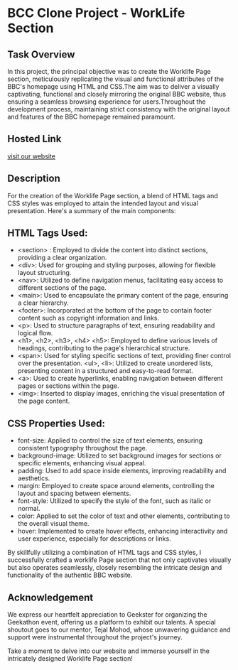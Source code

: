 
# BCC Clone Project - WorkLife Section

## Task Overview

In this project, the principal objective was to create the Worklife Page section, meticulously replicating the visual and functional attributes of the BBC's homepage using HTML and CSS.The aim was to deliver a visually captivating, functional and closely mirroring the original BBC website, thus ensuring a seamless browsing experience for users.Throughout the development process, maintaining strict consistency with the original layout and features of the BBC homepage remained paramount. 

## Hosted Link
[visit our website](https://geekathon-team-10.vercel.app/)

## Description
For the creation of the Worklife Page section, a blend of HTML tags and CSS styles was employed to attain the intended layout and visual presentation. Here's a summary of the main components:

## HTML Tags Used:

-  &lt;section&gt; : Employed to divide the content into distinct sections, providing a clear organization.
-  &lt;div&gt;: Used for grouping and styling purposes, allowing for flexible layout structuring.
-  &lt;nav&gt;: Utilized to define navigation menus, facilitating easy access to different sections of the page.
-  &lt;main&gt;: Used to encapsulate the primary content of the page, ensuring a clear hierarchy.
-  &lt;footer&gt;: Incorporated at the bottom of the page to contain footer content such as copyright information and links.
-  &lt;p&gt;: Used to structure paragraphs of text, ensuring readability and logical flow.
-  &lt;h1&gt;,  &lt;h2&gt;, &lt;h3&gt;, &lt;h4&gt; &lt;h5&gt;: Employed to define various levels of headings, contributing to the page's hierarchical structure.
- &lt;span&gt;: Used for styling specific sections of text, providing finer control over the presentation.
 &lt;ul&gt;, &lt;li&gt;: Utilized to create unordered lists, presenting content in a structured and easy-to-read format.
- &lt;a&gt;: Used to create hyperlinks, enabling navigation between different pages or sections within the page.
- &lt;img&gt;: Inserted to display images, enriching the visual presentation of the page content.

## CSS Properties Used:

- font-size: Applied to control the size of text elements, ensuring consistent typography throughout the page.
- background-image: Utilized to set background images for sections or specific elements, enhancing visual appeal.
- padding: Used to add space inside elements, improving readability and aesthetics.
- margin: Employed to create space around elements, controlling the layout and spacing between elements.
- font-style: Utilized to specify the style of the font, such as italic or normal.
- color: Applied to set the color of text and other elements, contributing to the overall visual theme.
- hover: Implemented to create hover effects, enhancing interactivity and user experience, especially for descriptions or links.

By skillfully utilizing a combination of HTML tags and CSS styles, I successfully crafted a worklife Page section that not only captivates visually but also operates seamlessly, closely resembling the intricate design and functionality of the authentic BBC website.

## Acknowledgement
We express our heartfelt appreciation to Geekster for organizing the Geekathon event, offering us a platform to exhibit our talents. A special shoutout goes to our mentor, Tejal Mohod, whose unwavering guidance and support were instrumental throughout the project's journey.

Take a moment to delve into our website and immerse yourself in the intricately designed Worklife Page section!




